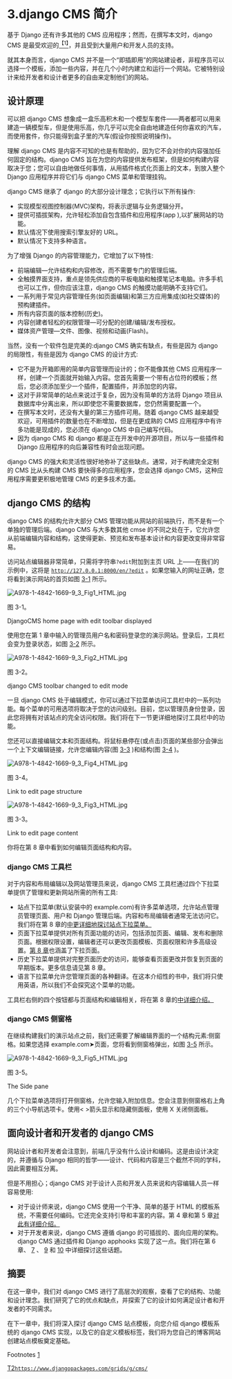 # 3.django CMS 简介

基于 Django 还有许多其他的 CMS 应用程序；然而，在撰写本文时，django CMS 是最受欢迎的[<sup>【1】</sup>](#Fn1)，并且受到大量用户和开发人员的支持。

就其本身而言，django CMS 并不是一个“即插即用”的网站建设者，非程序员可以选择一个模板，添加一些内容，并在几个小时内建立和运行一个网站。它被特别设计来给开发者和设计者更多的自由来定制他们的网站。

## 设计原理

可以把 django CMS 想象成一盒乐高积木和一个模型车套件——两者都可以用来建造一辆模型车，但是使用乐高，你几乎可以完全自由地建造任何你喜欢的汽车，而使用套件，你只能得到盒子里的汽车(假设你按照说明操作)。

理解 django CMS 是内容不可知的也是有帮助的，因为它不会对你的内容强加任何固定的结构。django CMS 旨在为您的内容提供发布框架，但是如何构建内容取决于您；您可以自由地做任何事情，从用插件格式化页面上的文本，到放入整个 Django 应用程序并将它们与 django CMS 菜单和管理挂钩。

django CMS 继承了 django 的大部分设计理念；它执行以下所有操作:

*   实现模型视图控制器(MVC)架构，将表示逻辑与业务逻辑分开。
*   提供可插拔架构，允许轻松添加自包含插件和应用程序(app ),以扩展网站的功能。
*   默认情况下使用搜索引擎友好的 URL。
*   默认情况下支持多种语言。

为了增强 Django 的内容管理能力，它增加了以下特性:

*   前端编辑—允许结构和内容修改，而不需要专门的管理后端。
*   全触摸界面支持，重点是领先供应商的平板电脑和触摸笔记本电脑。许多手机也可以工作，但你应该注意，django CMS 的触摸功能明确不支持它们。
*   一系列用于常见内容管理任务(如页面编辑)和第三方应用集成(如社交媒体)的预构建插件。
*   所有内容页面的版本控制(历史)。
*   内容创建者轻松的权限管理—可分配的创建/编辑/发布授权。
*   媒体资产管理—文件、图像、视频和动画(Flash)。

当然，没有一个软件包是完美的:django CMS 确实有缺点，有些是因为 django 的局限性，有些是因为 django CMS 的设计方式:

*   它不是为开箱即用的简单内容管理而设计的；你不能像其他 CMS 应用程序一样，创建一个页面就开始输入内容。您首先需要一个带有占位符的模板；然后，您必须添加至少一个插件，配置插件，并添加您的内容。
*   这对于非常简单的站点来说过于复杂，因为没有简单的方法将 Django 项目从数据库中分离出来，所以即使您不需要数据库，您仍然需要配置一个。
*   在撰写本文时，还没有大量的第三方插件可用。随着 django CMS 越来越受欢迎，可用插件的数量也在不断增加，但是在更成熟的 CMS 应用程序中有许多功能是现成的，您必须在 django CMS 中自己编写代码。
*   因为 django CMS 和 django 都是正在开发中的开源项目，所以与一些插件和 Django 应用程序的向后兼容性有时会出现问题。

django CMS 的强大和灵活性很好地弥补了这些缺点。通常，对于构建完全定制的 CMS 比从头构建 CMS 要快得多的应用程序，您会选择 django CMS，这种应用程序需要更积极地管理 CMS 的更多技术方面。

## django CMS 的结构

django CMS 的结构允许大部分 CMS 管理功能从网站的前端执行，而不是有一个单独的管理后端。django CMS 与大多数其他 cmse 的不同之处在于，它允许您从前端编辑内容和结构，这使得更新、预览和发布基本设计和内容更改变得非常容易。

访问站点编辑器非常简单，只需将字符串`?edit`附加到主页 URL 上——在我们的示例中，这将是 [`http://127.0.0.1:8000/en/?edit`](http://127.0.0.1:8000/en/?edit) 。如果您输入的网址正确，您将看到演示网站的首页如图 [3-1](#Fig1) 所示。

![A978-1-4842-1669-9_3_Fig1_HTML.jpg](A978-1-4842-1669-9_3_Fig1_HTML.jpg)

图 3-1。

DjangoCMS home page with edit toolbar displayed

使用您在第 1 章中输入的管理员用户名和密码登录您的演示网站。登录后，工具栏会变为登录状态，如图 [3-2](#Fig2) 所示。

![A978-1-4842-1669-9_3_Fig2_HTML.jpg](A978-1-4842-1669-9_3_Fig2_HTML.jpg)

图 3-2。

django CMS toolbar changed to edit mode

一旦 django CMS 处于编辑模式，你可以通过下拉菜单访问工具栏中的一系列功能。每个菜单的可用选项将取决于您的访问级别。目前，您以管理员身份登录，因此您将拥有对该站点的完全访问权限。我们将在下一节更详细地探讨工具栏中的功能。

您还可以直接编辑文本和页面结构。将鼠标悬停在(或点击)页面的某些部分会弹出一个上下文编辑链接，允许您编辑内容(图 [3-3](#Fig3) )和结构(图 [3-4](#Fig4) )。

![A978-1-4842-1669-9_3_Fig4_HTML.jpg](A978-1-4842-1669-9_3_Fig4_HTML.jpg)

图 3-4。

Link to edit page structure

![A978-1-4842-1669-9_3_Fig3_HTML.jpg](A978-1-4842-1669-9_3_Fig3_HTML.jpg)

图 3-3。

Link to edit page content

你将在第 8 章中看到如何编辑页面结构和内容。

### django CMS 工具栏

对于内容和布局编辑以及网站管理员来说，django CMS 工具栏通过四个下拉菜单提供了管理和更新网站所需的所有工具:

*   站点下拉菜单(默认安装中的 example.com)有许多菜单选项，允许站点管理员管理页面、用户和 Django 管理后端。内容和布局编辑者通常无法访问它。我们将在第 8 章的[中更详细地探讨站点下拉菜单。](08.html)
*   页面下拉菜单提供对所有页面功能的访问，包括添加页面、编辑、发布和删除页面。根据权限设置，编辑者还可以更改页面模板、页面权限和许多高级设置。[第 8 章](08.html)也涵盖了下拉页面。
*   历史下拉菜单提供对完整页面历史的访问，能够查看页面更改并恢复到页面的早期版本。更多信息请见第 8 章。
*   语言下拉菜单允许您管理页面的各种翻译。在这本介绍性的书中，我们将只使用英语，所以我们不会探究这个菜单的功能。

工具栏右侧的四个按钮都与页面结构和编辑相关，将在第 8 章的[中详细介绍。](08.html)

### django CMS 侧窗格

在继续构建我们的演示站点之前，我们还需要了解编辑界面的一个结构元素:侧窗格。如果您选择 example.com➤页面，您将看到侧窗格弹出，如图 [3-5](#Fig5) 所示。

![A978-1-4842-1669-9_3_Fig5_HTML.jpg](A978-1-4842-1669-9_3_Fig5_HTML.jpg)

图 3-5。

The Side pane

几个下拉菜单选项将打开侧窗格，允许您输入附加信息。您会注意到侧窗格右上角的三个小导航选项卡。使用< >箭头显示和隐藏侧面板，使用 X 关闭侧面板。

## 面向设计者和开发者的 django CMS

网站设计者和开发者会注意到，前端几乎没有什么设计和编码。这是由设计决定的，并遵循与 Django 相同的哲学——设计、代码和内容是三个截然不同的学科，因此需要相互分离。

但是不用担心；django CMS 对于设计人员和开发人员来说和内容编辑人员一样容易使用:

*   对于设计师来说，django CMS 使用一个干净、简单的基于 HTML 的模板系统，不需要任何编码。它还完全支持引导和丰富的内容。第 4 章和第 5 章[对此有详细介绍。](05.html)
*   对于开发者来说，django CMS 遵循 django 的可插拔的、面向应用的架构。django CMS 通过插件和 Django apphooks 实现了这一点。我们将在第 6 章、 [7](07.html) 、 [9](09.html) 和 [10](10.html) 中详细探讨这些话题。

## 摘要

在这一章中，我们对 django CMS 进行了高层次的观察，查看了它的结构、功能和设计理念。我们研究了它的优点和缺点，并探索了它的设计如何满足设计者和开发者的不同需求。

在下一章中，我们将深入探讨 django CMS 站点模板，向您介绍 django 模板系统的 django CMS 实现，以及它的自定义模板标签，我们将为您自己的博客网站创建站点模板奠定基础。

Footnotes [1](#Fn1_source)

[T2`https://www.djangopackages.com/grids/g/cms/`](https://www.djangopackages.com/grids/g/cms/)